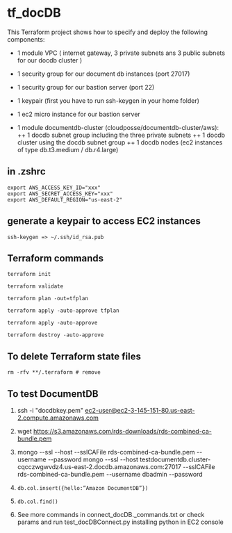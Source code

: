 # tf_docDB

This Terraform project shows how to specify and deploy the following components:
+ 1 module VPC ( internet gateway, 3 private subnets ans 3 public subnets for our docdb cluster )
+ 1 security group for our document db instances (port 27017)
+ 1 security group for our bastion server (port 22)


+ 1 keypair (first you have to run ssh-keygen in your home folder)
+ 1 ec2 micro instance for our bastion server

+ 1 module documentdb-cluster (cloudposse/documentdb-cluster/aws):
++ 1 docdb subnet group including the three private subnets 
++ 1 docdb cluster using the docdb subnet group
++ 1 docdb nodes (ec2 instances of type db.t3.medium / db.r4.large)

## in .zshrc

    export AWS_ACCESS_KEY_ID="xxx"
    export AWS_SECRET_ACCESS_KEY="xxx"
    export AWS_DEFAULT_REGION="us-east-2"

## generate a keypair to access EC2 instances

    ssh-keygen => ~/.ssh/id_rsa.pub

## Terraform commands
    
    terraform init
    
    terraform validate
    
    terraform plan -out=tfplan
    
    terraform apply -auto-approve tfplan
    
    terraform apply -auto-approve
    
    terraform destroy -auto-approve

## To delete Terraform state files
    rm -rfv **/.terraform # remove 
    
## To test DocumentDB
1.  ssh -i "docdbkey.pem" ec2-user@ec2-3-145-151-80.us-east-2.compute.amazonaws.com
2.  wget https://s3.amazonaws.com/rds-downloads/rds-combined-ca-bundle.pem
3.  mongo 
          --ssl 
          --host <docdb cluster endpoint>
          --sslCAFile rds-combined-ca-bundle.pem
          --username <yourMasterUsername>
          --password <yourMasterPassword>
  mongo --ssl --host testdocumentdb.cluster-cqcczwgwvdz4.us-east-2.docdb.amazonaws.com:27017 --sslCAFile rds-combined-ca-bundle.pem --username dbadmin --password
  
3.  `db.col.insert({hello:”Amazon DocumentDB”})`
4.  `db.col.find()`
5.   See more commands in connect_docDB._commands.txt or check params and run test_docDBConnect.py installing python in EC2 console
